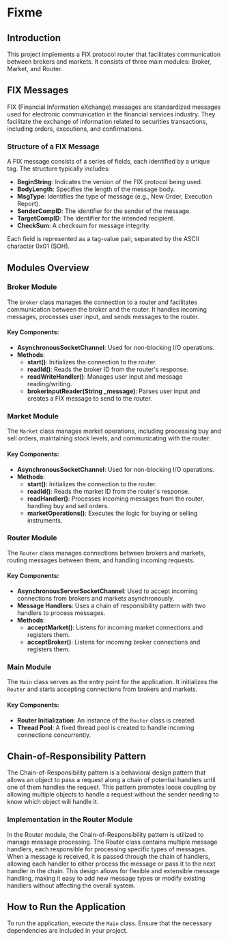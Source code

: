 # Fixme

## Introduction
This project implements a FIX protocol router that facilitates communication between brokers and markets. It consists of three main modules: Broker, Market, and Router.

## FIX Messages

FIX (Financial Information eXchange) messages are standardized messages used for electronic communication in the financial services industry. They facilitate the exchange of information related to securities transactions, including orders, executions, and confirmations.

### Structure of a FIX Message

A FIX message consists of a series of fields, each identified by a unique tag. The structure typically includes:
- **BeginString**: Indicates the version of the FIX protocol being used.
- **BodyLength**: Specifies the length of the message body.
- **MsgType**: Identifies the type of message (e.g., New Order, Execution Report).
- **SenderCompID**: The identifier for the sender of the message.
- **TargetCompID**: The identifier for the intended recipient.
- **CheckSum**: A checksum for message integrity.

Each field is represented as a tag-value pair, separated by the ASCII character 0x01 (SOH).

## Modules Overview

### Broker Module
The `Broker` class manages the connection to a router and facilitates communication between the broker and the router. It handles incoming messages, processes user input, and sends messages to the router.

#### Key Components:
- **AsynchronousSocketChannel**: Used for non-blocking I/O operations.
- **Methods**:
  - **start()**: Initializes the connection to the router.
  - **readId()**: Reads the broker ID from the router's response.
  - **readWriteHandler()**: Manages user input and message reading/writing.
  - **brokerInputReader(String _message)**: Parses user input and creates a FIX message to send to the router.

### Market Module
The `Market` class manages market operations, including processing buy and sell orders, maintaining stock levels, and communicating with the router.

#### Key Components:
- **AsynchronousSocketChannel**: Used for non-blocking I/O operations.
- **Methods**:
  - **start()**: Initializes the connection to the router.
  - **readId()**: Reads the market ID from the router's response.
  - **readHandler()**: Processes incoming messages from the router, handling buy and sell orders.
  - **marketOperations()**: Executes the logic for buying or selling instruments.

### Router Module
The `Router` class manages connections between brokers and markets, routing messages between them, and handling incoming requests.

#### Key Components:
- **AsynchronousServerSocketChannel**: Used to accept incoming connections from brokers and markets asynchronously.
- **Message Handlers**: Uses a chain of responsibility pattern with two handlers to process messages.
- **Methods**:
  - **acceptMarket()**: Listens for incoming market connections and registers them.
  - **acceptBroker()**: Listens for incoming broker connections and registers them.

### Main Module
The `Main` class serves as the entry point for the application. It initializes the `Router` and starts accepting connections from brokers and markets.

#### Key Components:
- **Router Initialization**: An instance of the `Router` class is created.
- **Thread Pool**: A fixed thread pool is created to handle incoming connections concurrently.

## Chain-of-Responsibility Pattern

The Chain-of-Responsibility pattern is a behavioral design pattern that allows an object to pass a request along a chain of potential handlers until one of them handles the request. This pattern promotes loose coupling by allowing multiple objects to handle a request without the sender needing to know which object will handle it.

### Implementation in the Router Module

In the Router module, the Chain-of-Responsibility pattern is utilized to manage message processing. The Router class contains multiple message handlers, each responsible for processing specific types of messages. When a message is received, it is passed through the chain of handlers, allowing each handler to either process the message or pass it to the next handler in the chain. This design allows for flexible and extensible message handling, making it easy to add new message types or modify existing handlers without affecting the overall system.

## How to Run the Application
To run the application, execute the `Main` class. Ensure that the necessary dependencies are included in your project.


